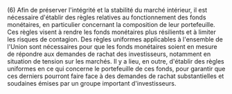 (6) Afin de préserver l'intégrité et la stabilité du marché intérieur, il est nécessaire d'établir des règles relatives au fonctionnement des fonds monétaires, en particulier concernant la composition de leur portefeuille. Ces règles visent à rendre les fonds monétaires plus résilients et à limiter les risques de contagion. Des règles uniformes applicables à l'ensemble de l'Union sont nécessaires pour que les fonds monétaires soient en mesure de répondre aux demandes de rachat des investisseurs, notamment en situation de tension sur les marchés. Il y a lieu, en outre, d'établir des règles uniformes en ce qui concerne le portefeuille de ces fonds, pour garantir que ces derniers pourront faire face à des demandes de rachat substantielles et soudaines émises par un groupe important d'investisseurs.